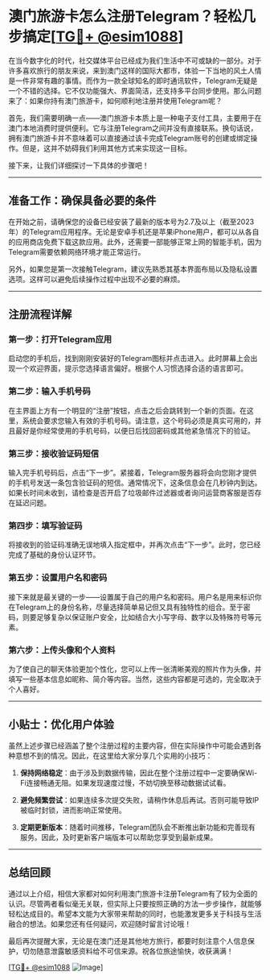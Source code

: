 # 澳门旅游卡怎么注册Telegram？轻松几步搞定[[TG💪+ @esim1088](https://t.me/s/esim1088)]

在当今数字化的时代，社交媒体平台已经成为我们生活中不可或缺的一部分。对于许多喜欢旅行的朋友来说，来到澳门这样的国际大都市，体验一下当地的风土人情是一件非常有趣的事情。而作为一款全球知名的即时通讯软件，Telegram无疑是一个不错的选择。它不仅功能强大、界面简洁，还支持多平台同步使用。那么问题来了：如果你持有澳门旅游卡，如何顺利地注册并使用Telegram呢？

首先，我们需要明确一点——澳门旅游卡本质上是一种电子支付工具，主要用于在澳门本地消费时提供便利。它与注册Telegram之间并没有直接联系。换句话说，拥有澳门旅游卡并不意味着可以直接通过该卡完成Telegram账号的创建或绑定操作。但是，这并不妨碍我们利用其他方式来实现这一目标。

接下来，让我们详细探讨一下具体的步骤吧！

---

## 准备工作：确保具备必要的条件

在开始之前，请确保您的设备已经安装了最新的版本号为2.7及以上（截至2023年）的Telegram应用程序。无论是安卓手机还是苹果iPhone用户，都可以从各自的应用商店免费下载这款应用。此外，还需要一部能够正常上网的智能手机，因为Telegram需要依赖网络环境才能正常运行。

另外，如果您是第一次接触Telegram，建议先熟悉其基本界面布局以及隐私设置选项。这样可以避免后续操作过程中出现不必要的麻烦。

---

## 注册流程详解

### 第一步：打开Telegram应用
启动您的手机后，找到刚刚安装好的Telegram图标并点击进入。此时屏幕上会出现一个欢迎界面，提示您选择语言偏好。根据个人习惯选择合适的语言即可。

### 第二步：输入手机号码
在主界面上方有一个明显的“注册”按钮，点击之后会跳转到一个新的页面。在这里，系统会要求您输入有效的手机号码。请注意，这个号码必须是真实可用的，并且最好是你经常使用的手机号码，以便日后找回密码或其他紧急情况下的验证。

### 第三步：接收验证码短信
输入完手机号码后，点击“下一步”。紧接着，Telegram服务器将会向您刚才提供的手机号发送一条包含验证码的短信。通常情况下，这条信息会在几秒钟内到达。如果长时间未收到，请检查是否开启了垃圾邮件过滤器或者询问运营商客服是否存在延迟问题。

### 第四步：填写验证码
将接收到的验证码准确无误地填入指定框中，并再次点击“下一步”。此时，您已经完成了基础的身份认证环节。

### 第五步：设置用户名和密码
接下来就是最关键的一步——设置属于自己的用户名和密码。用户名是用来标识你在Telegram上的身份名称，尽量选择简单易记但又具有独特性的组合。至于密码，则要足够复杂以保证账户安全，比如结合大小写字母、数字以及特殊符号等元素。

### 第六步：上传头像和个人资料
为了使自己的聊天体验更加个性化，您可以上传一张清晰美观的照片作为头像，并填写一些基本信息如昵称、简介等内容。当然，这些内容都是可选的，完全取决于个人喜好。

---

## 小贴士：优化用户体验

虽然上述步骤已经涵盖了整个注册过程的主要内容，但在实际操作中可能会遇到各种意想不到的情况。因此，在这里给大家分享几个实用的小技巧：

1. **保持网络稳定**：由于涉及到数据传输，因此在整个注册过程中一定要确保Wi-Fi连接畅通无阻。如果发现速度过慢，不妨切换至移动数据试试看。
   
2. **避免频繁尝试**：如果连续多次提交失败，请稍作休息后再试。否则可能导致IP被临时封锁，进而影响正常使用。

3. **定期更新版本**：随着时间推移，Telegram团队会不断推出新功能和完善现有服务。因此，及时更新客户端版本可以帮助您享受到最新成果。

---

## 总结回顾

通过以上介绍，相信大家都对如何利用澳门旅游卡注册Telegram有了较为全面的认识。尽管两者看似毫无关联，但实际上只要按照正确的方法一步步操作，就能够轻松达成目的。希望本文能为大家带来帮助的同时，也能激发更多关于科技与生活融合的想法。如果您还有任何疑问，欢迎随时留言讨论哦！

最后再次提醒大家，无论是在澳门还是其他地方旅行，都要时刻注意个人信息保护，切勿随意泄露敏感资料给不可信来源。祝各位旅途愉快，收获满满！

[[TG💪+ @esim1088](https://t.me/s/esim1088) ![Image](https://i.postimg.cc/4NQfJmqS/Snipaste-2025-05-13-00-14-12.png)]